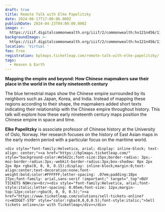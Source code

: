 ```yaml
---
draft: true
title: Remote Talk with Elke Papelitzky
date: 2024-06-17T17:00:00.000Z
publishDate: 2024-04-23T04:00:00.000Z
image: >-
  https://iiif.digitalcommonwealth.org/iiif/2/commonwealth:hx121n456/11016,6766,3143,1125/,1200/0/default.jpg
backgroundImage: >-
  https://iiif.digitalcommonwealth.org/iiif/2/commonwealth:hx121n456/11016,6766,3143,1125/,1200/0/default.jpg
location: 'Virtual '
fee: Free
registration: bplmaps.ticketleap.com/remote-talk-with-elke-papelitzky/
tags:
  - Heaven & Earth
---
```


**Mapping the empire and beyond: How Chinese mapmakers saw their place in the world in the early nineteenth century**

The blue terrestrial maps show the Chinese empire surrounded by its neighbors such as Japan, Korea, and India. Instead of mapping these regions according to their shape, the mapmakers added short texts indicating their relationship with the Chinese empire throughout history. This talk will explore how these early nineteenth century maps position the Chinese empire in space and time.

**Elke Papelitzky** is associate professor of Chinese history at the University of Oslo, Norway. Her research focuses on the history of East Asian maps in the early modern period with a particular focus on the maritime world.

`<div style="font-family:Helvetica, arial; display: inline-block; text-align: center;"><a href="https://bplmaps.ticketleap.com/" style="background-color:#e5422c;font-size:15px;border-radius: 3px;-moz-border-radius:3px;-webkit-border-radius:3px;box-shadow: 0px 2px 2px 0px rgba(0, 0, 0, 0.15);display: inline-block;margin:0;text-align:center;text-decoration:none;font-weight:bold;color:#FFFFFF;letter-spacing: .07em;padding:18px 27px;font-family: arial,sans-serif !important;" target="_top">BUY TICKETS NOW</a><br/><div style="font-family:Helvetica, arial;font-style:italic;letter-spacing: 0.05em;font-size: 12px;margin-top:12px;color:rgba(0, 0, 0, 0.5);"><a href="https://www.ticketleap.com/solutions/sell-tickets-online?rc=WIDGET-STO" style="color:rgba(0,0,0,0.5);font-style:italic;">Sell tickets online</a> with Ticketleap</div></div>`
